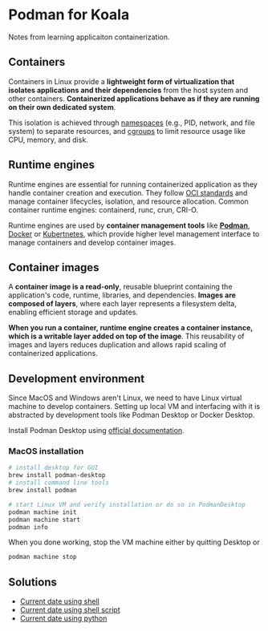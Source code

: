 # Podman for Koala
Notes from learning applicaiton containerization.

## Containers
Containers in Linux provide a **lightweight form of virtualization that isolates applications and their dependencies** from the host system and other containers.  **Containerized applications behave as if they are running on their own dedicated system**. 

This isolation is achieved through [namespaces](https://en.wikipedia.org/wiki/Linux_namespaces) (e.g., PID, network, and file system) to separate resources, and [cgroups](https://en.wikipedia.org/wiki/Cgroups) to limit resource usage like CPU, memory, and disk.

## Runtime engines
Runtime engines are essential for running containerized application as they handle container creation and execution. They follow [OCI standards](https://opencontainers.org/) and manage container lifecycles, isolation, and resource allocation. Common container runtime engines: containerd, runc, crun, CRI-O.

Runtime engines are used by **container management tools** like [**Podman**](https://podman.io/), [Docker](https://www.docker.com/) or [Kubertnetes](https://kubernetes.io/), which provide higher level management interface to manage containers and develop container images.

## Container images

A **container image is a read-only**, reusable blueprint containing the application's code, runtime, libraries, and dependencies. **Images are composed of layers**, where each layer represents a filesystem delta, enabling efficient storage and updates.

**When you run a container, runtime engine creates a container instance, which is a writable layer added on top of the image**. This reusability of images and layers reduces duplication and allows rapid scaling of containerized applications.


## Development environment
Since MacOS and Windows aren't Linux, we need to have Linux virtual machine to develop containers. Setting up local VM and interfacing with it is abstracted by development tools like Podman Desktop or Docker Desktop.

Install Podman Desktop using [official documentation](https://podman.io/docs/installation).


### MacOS installation
```bash
# install desktop for GUI
brew install podman-desktop
# install command line tools
brew install podman

# start Linux VM and verify installation or do so in PodmanDesktop
podman machine init
podman machine start
podman info
```

When you done working, stop the VM machine either by quitting Desktop or
```bash
podman machine stop
```


## Solutions
- [Current date using shell](solutions/simple-date-shell/README.md)
- [Current date using shell script](solutions/simple-date-shell-script/README.md)
- [Current date using python](solutions/simple-date-python/README.md)

